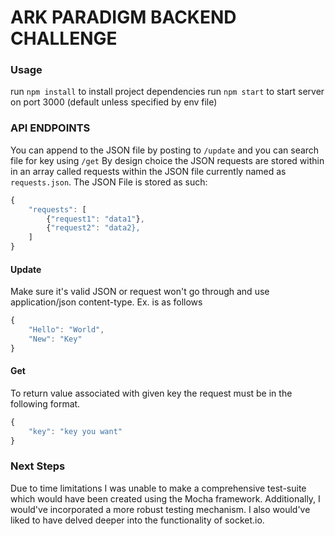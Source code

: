 # ARK PARADIGM BACKEND CHALLENGE

### Usage

run `npm install` to install project dependencies
run `npm start` to start server on port 3000 (default unless specified by env file)

### API ENDPOINTS

You can append to the JSON file by posting to `/update` and you can search file for key using `/get`
By design choice the JSON requests are stored within in an array called requests within the JSON file currently named as `requests.json`. The JSON File is stored as such:

``` javascript
{
    "requests": [
        {"request1": "data1"},
        {"request2": "data2},
    ]
}
```

#### Update

Make sure it's valid JSON or request won't go through and use application/json content-type. Ex. is as follows

```javascript
{
    "Hello": "World",
    "New": "Key"
}
```

#### Get

To return value associated with given key the request must be in the following format. 

```javascript
{
    "key": "key you want"
}
```

### Next Steps

Due to time limitations I was unable to make a comprehensive test-suite which would have been created using the Mocha framework. Additionally, I would've incorporated a more robust testing mechanism. I also would've liked to have delved deeper into the functionality of socket.io. 